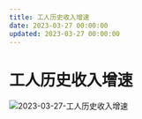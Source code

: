 ```yaml
---
title: 工人历史收入增速
date: 2023-03-27 00:00:00
updated: 2023-03-27 00:00:00
---
```


# 工人历史收入增速

![2023-03-27-工人历史收入增速](assets/2023-03-27-工人历史收入增速.png)


